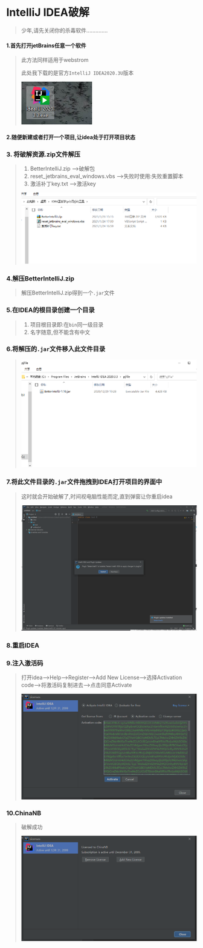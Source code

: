 # IntelliJ IDEA破解

> 少年,请先关闭你的杀毒软件..............

#### 1.首先打开jetBrains任意一个软件

>此方法同样适用于webstrom
>
>此处我下载的是官方`IntelliJ IDEA2020.3U`版本
>
>![image-20210408181444326](IDEA破解中的图片/image-20210408181444326.png)

#### 2.随便新建或者打开一个项目,让idea处于打开项目状态

### 3. 将破解资源.zip文件解压

>1. BetterIntelliJ.zip   -->破解包
>2. reset_jetbrains_eval_windows.vbs  -->失败时使用:失败重置脚本
>3. 激活补丁key.txt     -->激活key
>
>![image-20210408181423982](IDEA破解中的图片/image-20210408181423982.png)

### 4.解压BetterIntelliJ.zip

>解压BetterIntelliJ.zip得到一个`.jar`文件

### 5.在IDEA的根目录创建一个目录

>1. 项目根目录即:在`bin`同一级目录
>2. 名字随意,但不能含有中文

### 6.将解压的`.jar`文件移入此文件目录

> ![image-20210408181337784](IDEA破解中的图片/image-20210408181337784.png)

### 7.将此文件目录的`.jar`文件拖拽到IDEA打开项目的界面中

> 这时就会开始破解了,时间视电脑性能而定,直到弹窗让你重启idea
>
> ![image-20210408181354154](IDEA破解中的图片/image-20210408181354154.png)

### 8.重启IDEA

### 9.注入激活码

>打开idea-->Help-->Register-->Add New License-->选择Activation code-->将激活码复制进去-->点击同意Activate
>
>![image-20210408181255904](IDEA破解中的图片/image-20210408181255904.png)

### 10.ChinaNB

> 破解成功
>
> ![image-20210408181245605](IDEA破解中的图片/image-20210408181245605.png)